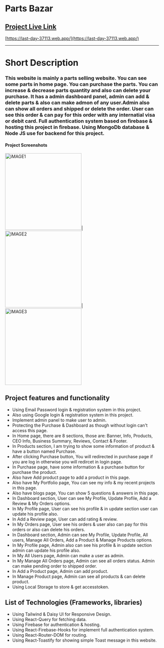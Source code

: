 # Parts Bazar

## [Project Live Link](https://last-day-37113.web.app/)

[https://last-day-37113.web.app/](https://last-day-37113.web.app/)

---

# Short Description

### This website is mainly a parts selling website. You can see some parts in home page. You can purchase the parts. You can increase & decrease parts quantity and also can delete your purchase. It has a admin dashboard panel, admin can add & delete parts & also can make admon of any user.Admin also can show all orders and shipped or delete the order. User can see this order & can pay for this order with any internatial visa or debit card. Full authentication system based on firebase & hosting this project in firebase. Using MongoDb database & Node JS use for backend for this project.

#### Project Screenshots
<img width="250" alt="iMAGE1" src="https://i.ibb.co/KWSrTm0/PARTSBAZAR.png">|<img width="250" alt="IMAGE2" src="https://i.ibb.co/8Mr2QB2/PARTSBAZAR3.png">|<img width="250" alt="IMAGE3" src="https://i.ibb.co/tZx3Mkv/PARTSBAZAR2.png">

## Project features and functionality

- Using Email Password login & registration system in this project.
- Also using Google login & registration system in this project.
- Implement admin panel to make user to admin.
- Protecting the Purchase & Dashboard as though without login can't access this page.
- In Home page, there are 8 sections, those are: Banner, Info, Products, CEO Info, Business Summary, Reviews, Contact & Footer.
- In Products section, I am trying to show some information of product & have a button named Purchase.
- After clicking Purchase button, You will redirected in purchase page if you are log in otherwise you will redircet in login page.
- In Purchase page, have some information & a purchase button for purchase the product.
- Also have Add product page to add a product in this page.
- Also have My Portfolio page, You can see my info & my recent projects in this page.
- Also have blogs page, You can show 5 questions & answers in this page.
- In Dashboard section, User can see My Profile, Update Profile, Add a Review & My Orders options.
- In My Profile page, User can see his profile & in update section user can update his profile also.
- In Add a Review page, User can add rating & review.
- In My Orders page, User see his orders & user also can pay for this orders or also can delete his orders.
- In Dashboard section, Admin can see My Profile, Update Profile, All users, Manage All Orders, Add a Product & Manage Products options.
- In My Profile page, Admin also can see his profile & in update section admin can update his profile also.
- In My All Users page, Admin can make a user as admin.
- In My Manage All Orders page, Admin can see all orders status. Admin can make pending order to shipped order.
- In Add a Product page, Admin can add product.
- In Manage Product page, Admin can see all products & can delete product.
- Using Local Storage to store & get accesstoken.

## List of Technologies (Frameworks, libraries)

- Using Tailwind & Daisy UI for Responsive Design.
- Using React-Query for fetching data.
- Using Firebase for authentication & hosting.
- Using React-Firebase-Hooks for implement full authentication system.
- Using React-Router-DOM for routing.
- Using React-Toastify for showing simple Toast message in this website.
